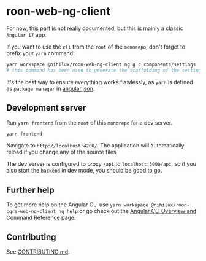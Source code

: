# roon-web-ng-client

For now, this part is not really documented, but this is mainly a classic `Angular 17` app.

If you want to use the `cli` from the `root` of the `monorepo`, don't forget to prefix your `yarn` command:

```bash
yarn workspace @nihilux/roon-web-ng-client ng g c components/settings
# this command has been used to generate the scaffolding of the settings component
```

It's the best way to ensure everything works flawlessly, as `yarn` is defined as `package manager` in [angular.json](./angular.json).

## Development server

Run `yarn frontend` from the `root` of this `monorepo` for a dev server.

```bash
yarn frontend
```

Navigate to `http://localhost:4200/`. The application will automatically reload if you change any of the source files.  

The dev server is configured to proxy `/api` to `localhost:3000/api`, so if you also start the `backend` in dev mode, you should be good to go.

## Further help

To get more help on the Angular CLI use `yarn workspace @nihilux/roon-cqrs-web-ng-client ng help` or go check out the [Angular CLI Overview and Command Reference](https://angular.io/cli) page.


## Contributing

See [CONTRIBUTING.md](../../CONTRIBUTING.md).
